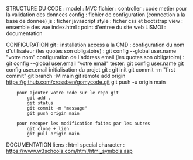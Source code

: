 STRUCTURE DU CODE :
    model : MVC
    fichier : 
        controller : code metier pour la validation des donnees
        config : fichier de configuration (connection a la base de donnee)
        js : ficher javascript
        style : ficher css et bootstrap
        view : ensemble des vue 
        index.html : point d'entree du site web
        LISMOI : documentation

CONFIGURATION 
    git : 
        installation
        access a la CMD : 
            configuration du nom d'utilisateur (les quotes son obligatoire) : git config --global user.name "votre nom"
            configuration de l'address email (les quotes son obligatoire) : git config --global user.email "votre email"
            tester: 
                git config user.name
                git config user.email
        initialisation du projet git :
            git init 
            git commit -m "first commit"
            git branch -M main
            git remote add origin https://github.com/crossben/gomycode.git
            git push -u origin main

        pour ajouter votre code sur le repo git
            git add .
            git status
            git commit -m "message"
            git push origin main

        pour recuper les modification faites par les autres
            git clone + lien
            git pull origin main

DOCUMENTATION 
    liens :
        html special character : https://www.w3schools.com/html/html_symbols.asp